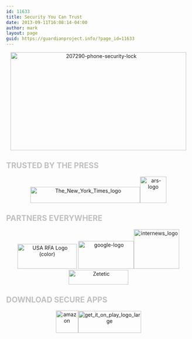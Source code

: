 ```yaml
---
id: 11633
title: Security You Can Trust
date: 2013-09-11T16:08:14-04:00
author: mark
layout: page
guid: https://guardianproject.info/?page_id=11633
---
```

<p style="text-align: center;">
  <a href="https://guardianproject.info/wp-content/uploads/2013/09/207290-phone-security-lock.jpg"><img class="aligncenter size-medium wp-image-11649" style="border: 0px none;" alt="207290-phone-security-lock" src="https://guardianproject.info/wp-content/uploads/2013/09/207290-phone-security-lock-300x168.jpg" width="480" height="268" /></a>
</p>

<!--more-->

## <span style="color: #c0c0c0;">TRUSTED BY THE PRESS</span>

<p style="text-align: center;">
  <a href="https://guardianproject.info/wp-content/uploads/2013/09/The_New_York_Times_logo.png"><img style="border: 0px none;" alt="The_New_York_Times_logo" src="https://guardianproject.info/wp-content/uploads/2013/09/The_New_York_Times_logo-300x44.png" width="300" height="44" /></a><a href="https://arstechnica.com//information-technology/2011/04/for-paranoid-androids-guardian-project-supplies-smartphone-security/" target="_blank"><img style="border: 0px none;" alt="ars-logo" src="https://guardianproject.info/wp-content/uploads/2013/09/ars-logo-300x300.png" width="72" height="72" /></a>
</p>

<!--more-->

## <span style="color: #c0c0c0;">PARTNERS EVERYWHERE</span>

<p style="text-align: center;">
  <a href="https://guardianproject.info/wp-content/uploads/2013/09/USA-RFA-Logo-color.png"><img style="border: 0px none;" alt="USA RFA Logo (color)" src="https://guardianproject.info/wp-content/uploads/2013/09/USA-RFA-Logo-color-300x126.png" width="162" height="68" /></a> <a href="https://guardianproject.info/wp-content/uploads/2013/09/google-logo.jpeg"><img style="border: 0px none;" alt="google-logo" src="https://guardianproject.info/wp-content/uploads/2013/09/google-logo-300x150.jpeg" width="152" height="76" /></a><a href="https://guardianproject.info/wp-content/uploads/2013/09/internews_logo.png"><img style="border: 0px none;" alt="internews_logo" src="https://guardianproject.info/wp-content/uploads/2013/09/internews_logo.png" width="124" height="108" /></a><a href="https://guardianproject.info/wp-content/uploads/2013/09/Zetetic.png"><img style="border: 0px none;" alt="Zetetic" src="https://guardianproject.info/wp-content/uploads/2013/09/Zetetic.png" width="163" height="40" /></a>
</p>

<!--more-->

## <span style="color: #c0c0c0;">DOWNLOAD SECURE APPS</span>

<p style="text-align: center;">
  <a href="https://guardianproject.info/wp-content/uploads/2010/02/amazon.jpg"><img style="border: 0px none;" alt="amazon" src="https://guardianproject.info/wp-content/uploads/2010/02/amazon-300x300.jpg" width="61" height="61" /></a><a href="https://guardianproject.info/wp-content/uploads/2012/07/get_it_on_play_logo_large.png" target="_blank"><img style="border: 0px none;" alt="get_it_on_play_logo_large" src="https://guardianproject.info/wp-content/uploads/2012/07/get_it_on_play_logo_large.png" width="172" height="60" /></a>
</p>

&nbsp;
